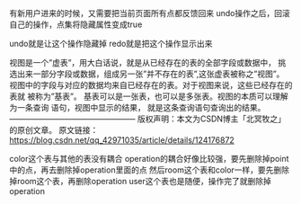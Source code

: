 

有新用户进来的时候，又需要把当前页面所有点都反馈回来
undo操作之后，回滚自己的操作，点集将隐藏属性变成true

undo就是让这个操作隐藏掉
redo就是把这个操作显示出来


视图是一个”虚表”，用大白话说，就是从已经存在的表的全部字段或数据中，
挑选出来一部分字段或数据，组成另一张”并不存在的表”,这张虚表被称之”视图”。
视图中的字段与对应的数据均来自已经存在的表。对于视图来说，这些已经存在的表就
被称为”基表”。 基表可以是一张表，也可以是多张表。视图的本质可以理解为一条查询
语句，视图中显示的结果， 就是这条查询语句查询出的结果。
————————————————
版权声明：本文为CSDN博主「北冥牧之」的原创文章。
原文链接：https://blog.csdn.net/qq_42971035/article/details/124176872


color这个表与其他的表没有耦合
operation的耦合好像比较强，要先删除掉point中的点，再去删除掉operation里面的点
然后room这个表和color一样，要先删除掉room这个表，再删除operation
user这个表也是随便，操作完了就删除掉operation

